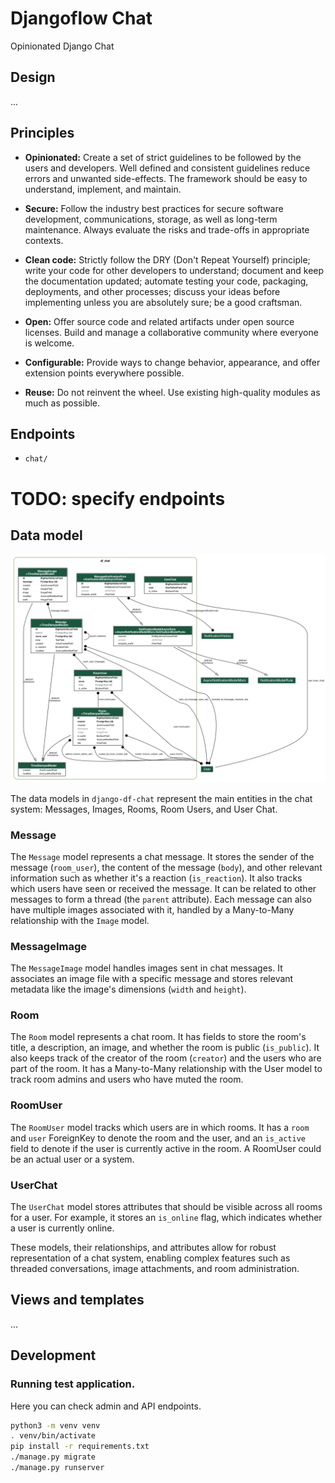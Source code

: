 # Djangoflow Chat

Opinionated Django Chat

## Design

...

## Principles

* **Opinionated:** Create a set of strict guidelines to be followed by the users and developers. Well defined and consistent guidelines reduce errors and unwanted side-effects. The framework should be easy to understand, implement, and maintain.

* **Secure:** Follow the industry best practices for secure software development, communications, storage, as well as long-term maintenance. Always evaluate the risks and trade-offs in appropriate contexts.

* **Clean code:** Strictly follow the DRY (Don't Repeat Yourself) principle; write your code for other developers to understand; document and keep the documentation updated; automate testing your code, packaging, deployments, and other processes; discuss your ideas before implementing unless you are absolutely sure; be a good craftsman.

* **Open:** Offer source code and related artifacts under open source licenses. Build and manage a collaborative community where everyone is welcome.

* **Configurable:** Provide ways to change behavior, appearance, and offer extension points everywhere possible.

* **Reuse:** Do not reinvent the wheel. Use existing high-quality modules as much as possible.

## Endpoints

* `chat/`
# TODO: specify endpoints

## Data model

![Model graph](docs/models_graph.png)

The data models in `django-df-chat` represent the main entities in the chat system: Messages, Images, Rooms, Room Users, and User Chat.

### Message

The `Message` model represents a chat message. It stores the sender of the message (`room_user`), the content of the message (`body`), and other relevant information such as whether it's a reaction (`is_reaction`). It also tracks which users have seen or received the message. It can be related to other messages to form a thread (the `parent` attribute). Each message can also have multiple images associated with it, handled by a Many-to-Many relationship with the `Image` model.

### MessageImage

The `MessageImage` model handles images sent in chat messages. It associates an image file with a specific message and stores relevant metadata like the image's dimensions (`width` and `height`).

### Room

The `Room` model represents a chat room. It has fields to store the room's title, a description, an image, and whether the room is public (`is_public`). It also keeps track of the creator of the room (`creator`) and the users who are part of the room. It has a Many-to-Many relationship with the User model to track room admins and users who have muted the room.

### RoomUser

The `RoomUser` model tracks which users are in which rooms. It has a `room` and `user` ForeignKey to denote the room and the user, and an `is_active` field to denote if the user is currently active in the room. A RoomUser could be an actual user or a system.

### UserChat

The `UserChat` model stores attributes that should be visible across all rooms for a user. For example, it stores an `is_online` flag, which indicates whether a user is currently online.

These models, their relationships, and attributes allow for robust representation of a chat system, enabling complex features such as threaded conversations, image attachments, and room administration.


## Views and templates

...

## Development

### Running test application.

Here you can check admin and API endpoints.

```bash
python3 -m venv venv
. venv/bin/activate
pip install -r requirements.txt
./manage.py migrate
./manage.py runserver
